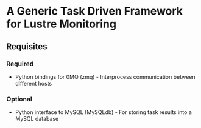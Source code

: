 # A Generic Task Driven Framework for Lustre Monitoring

## Requisites
### Required
* Python bindings for 0MQ (zmq) - Interprocess communication between different hosts
### Optional
* Python interface to MySQL (MySQLdb) - For storing task results into a MySQL database
